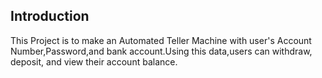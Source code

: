 
## Introduction
This Project is to make an Automated Teller Machine with user's Account Number,Password,and bank account.Using this data,users can withdraw, deposit, and view their account balance.


